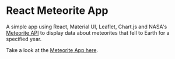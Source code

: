 # React Meteorite App

A simple app using React, Material UI, Leaflet, Chart.js and NASA's [Meteorite API](https://data.nasa.gov/Space-Science/Meteorite-Landings/gh4g-9sfh/about_data) to display data about meteorites that fell to Earth for a specified year.

Take a look at the [Meteorite App here](https://nasa-meteorite-app.onrender.com/).
